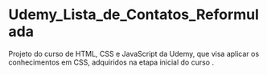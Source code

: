 # Udemy_Lista_de_Contatos_Reformulada
Projeto do curso de HTML, CSS e JavaScript da Udemy, que visa aplicar os conhecimentos em CSS, adquiridos na etapa inicial do curso .
